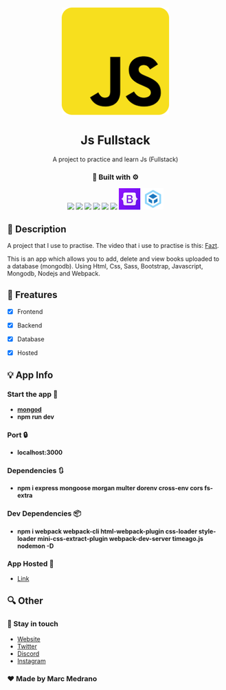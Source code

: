 <p align="center">
   <img src="src/Javascript.png" height="250px"/>  
</p>
<h1 align="center">Js Fullstack</h1>
<p align="center">A project to practice and learn Js (Fullstack)</p>
<h3 align="center">🔨 Built with ⚙️</h3>

<p align="center">
    <img src='https://raw.githubusercontent.com/sammwyy/sammwyy/master/skills/html.png' height='50px'/>
    <img src='https://raw.githubusercontent.com/sammwyy/sammwyy/master/skills/css.png' height='50px'/>
    <img src='https://raw.githubusercontent.com/sammwyy/sammwyy/master/skills/sass.png' height='50px'/>   
    <img src='https://raw.githubusercontent.com/sammwyy/sammwyy/master/skills/javascript.jpg' height='50px'/> 
    <img src='https://raw.githubusercontent.com/sammwyy/sammwyy/master/skills/mongo.png' height='50px'/>
    <img src='https://raw.githubusercontent.com/sammwyy/sammwyy/master/skills/nodejs.png' height='50px'/>
    <img src='src/Bootstrap.png' height='50px'/>
    <img src='src/webpack.png' height='50px'/>
</p>

## 📝 Description

A project that I use to practise. The video that i use to practise is this: [Fazt](https://www.youtube.com/watch?v=Fs1G1BcP4BI&list=PLo5lAe9kQrwq7n_REwpZdfggPCBW2ggnh&t=5s).

This is an app which allows you to add, delete and view books uploaded to a database (mongodb). Using Html, Css, Sass, Bootstrap, Javascript, Mongodb, Nodejs and Webpack.

## 🌃 Freatures

- [x] Frontend
- [x] Backend
- [x] Database

- [X] Hosted

## 💡 App Info
### Start the app 🔌
- <a href='https://www.youtube.com/watch?v=lWMemPN9t6Q&t=380s'><b>mongod</b></a>
- <b>npm run dev</b>

### Port 🔒
- <b>localhost:3000</b>

### Dependencies 🔃
- <b>npm i express mongoose morgan multer dorenv cross-env cors fs-extra</b>

### Dev Dependencies 📦
- <b>npm i webpack webpack-cli html-webpack-plugin css-loader style-loader mini-css-extract-plugin webpack-dev-server timeago.js nodemon -D</b>

### App Hosted 📁
- [Link](https://books-js-fullstack.herokuapp.com)

## 🔍 Other
### 👤 Stay in touch

- [Website](https://elmarcz.github.io/portfolio/)
- [Twitter](https://twitter.com/MarcMedrano15)
- [Discord](https://discord.com/invite/zPSYDGVXxx)
- [Instagram](https://www.instagram.com/marcmedranoz/)

### ♥ Made by Marc Medrano
